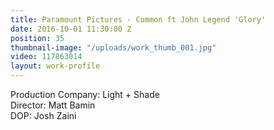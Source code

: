 ```yaml
---
title: Paramount Pictures - Common ft John Legend 'Glory'
date: 2016-10-01 11:30:00 Z
position: 35
thumbnail-image: "/uploads/work_thumb_001.jpg"
video: 117863014
layout: work-profile
---
```


Production Company: Light + Shade<br>
Director: Matt Bamin<br>
DOP: Josh Zaini<br>